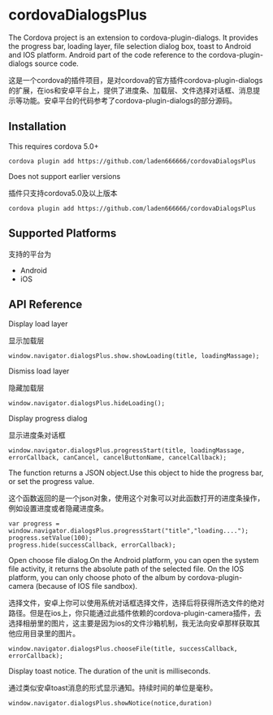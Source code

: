 # cordovaDialogsPlus
The Cordova project is an extension to cordova-plugin-dialogs. It provides the progress bar, loading layer, file selection dialog box, toast to Android and IOS platform. Android part of the code reference to the cordova-plugin-dialogs source code.

这是一个cordova的插件项目，是对cordova的官方插件cordova-plugin-dialogs的扩展，在ios和安卓平台上，提供了进度条、加载层、文件选择对话框、消息提示等功能。安卓平台的代码参考了cordova-plugin-dialogs的部分源码。

## Installation
This requires cordova 5.0+

    cordova plugin add https://github.com/laden666666/cordovaDialogsPlus
Does not support earlier versions

插件只支持cordova5.0及以上版本

    cordova plugin add https://github.com/laden666666/cordovaDialogsPlus

## Supported Platforms

支持的平台为

- Android
- iOS

## API Reference
  Display load layer
  
  显示加载层
  
    window.navigator.dialogsPlus.show.showLoading(title, loadingMassage);
  
  Dismiss load layer
  
  隐藏加载层
  
    window.navigator.dialogsPlus.hideLoading();

  Display progress dialog
  
  显示进度条对话框
  
    window.navigator.dialogsPlus.progressStart(title, loadingMassage, errorCallback, canCancel, cancelButtonName, cancelCallback);
  The function returns a JSON object.Use this object to hide the progress bar, or set the progress value.
  
  这个函数返回的是一个json对象，使用这个对象可以对此函数打开的进度条操作，例如设置进度或者隐藏进度条。
  
    var progress = window.navigator.dialogsPlus.progressStart("title","loading....");
    progress.setValue(100);
    progress.hide(successCallback, errorCallback);

  Open choose file dialog.On the Android platform, you can open the system file activity, it returns the absolute path of the selected file. On the IOS platform, you can only choose photo of the album by cordova-plugin-camera (because of IOS file sandbox).
  
  选择文件，安卓上你可以使用系统对话框选择文件，选择后将获得所选文件的绝对路径。但是在ios上，你只能通过此插件依赖的cordova-plugin-camera插件，去选择相册里的图片，这主要是因为ios的文件沙箱机制，我无法向安卓那样获取其他应用目录里的图片。
  
    window.navigator.dialogsPlus.chooseFile(title, successCallback, errorCallback);

  Display toast notice. The duration of the unit is milliseconds.
  
  通过类似安卓toast消息的形式显示通知。持续时间的单位是毫秒。
  
    window.navigator.dialogsPlus.showNotice(notice,duration)
    
  
  
